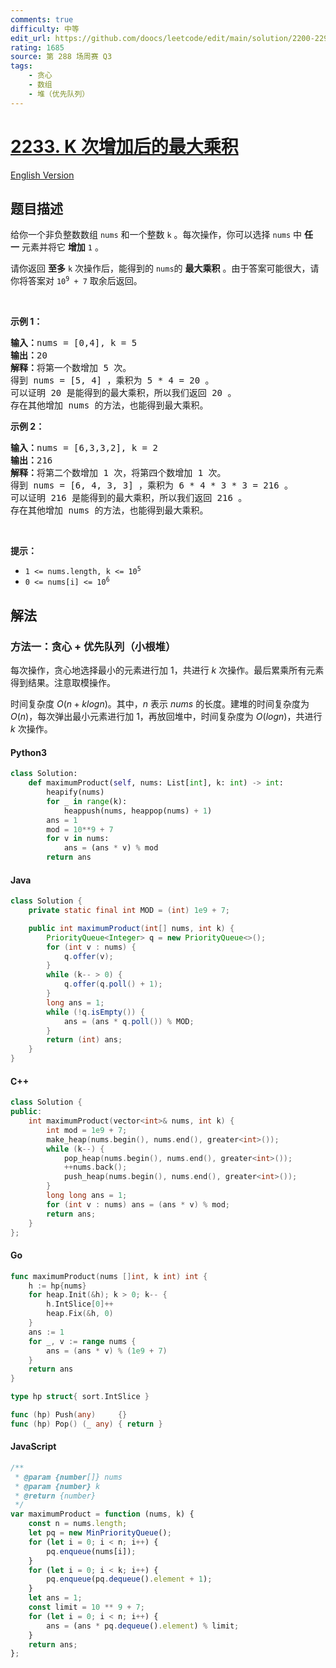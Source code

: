 ```yaml
---
comments: true
difficulty: 中等
edit_url: https://github.com/doocs/leetcode/edit/main/solution/2200-2299/2233.Maximum%20Product%20After%20K%20Increments/README.md
rating: 1685
source: 第 288 场周赛 Q3
tags:
    - 贪心
    - 数组
    - 堆（优先队列）
---
```


<!-- problem:start -->

# [2233. K 次增加后的最大乘积](https://leetcode.cn/problems/maximum-product-after-k-increments)

[English Version](/solution/2200-2299/2233.Maximum%20Product%20After%20K%20Increments/README_EN.md)

## 题目描述

<!-- description:start -->

<p>给你一个非负整数数组&nbsp;<code>nums</code>&nbsp;和一个整数&nbsp;<code>k</code>&nbsp;。每次操作，你可以选择&nbsp;<code>nums</code>&nbsp;中 <strong>任一</strong>&nbsp;元素并将它 <strong>增加</strong>&nbsp;<code>1</code>&nbsp;。</p>

<p>请你返回 <strong>至多</strong>&nbsp;<code>k</code>&nbsp;次操作后，能得到的<em>&nbsp;</em><code>nums</code>的&nbsp;<strong>最大乘积</strong>&nbsp;。由于答案可能很大，请你将答案对&nbsp;<code>10<sup>9</sup> + 7</code>&nbsp;取余后返回。</p>

<p>&nbsp;</p>

<p><strong>示例 1：</strong></p>

<pre><b>输入：</b>nums = [0,4], k = 5
<b>输出：</b>20
<b>解释：</b>将第一个数增加 5 次。
得到 nums = [5, 4] ，乘积为 5 * 4 = 20 。
可以证明 20 是能得到的最大乘积，所以我们返回 20 。
存在其他增加 nums 的方法，也能得到最大乘积。
</pre>

<p><strong>示例 2：</strong></p>

<pre><b>输入：</b>nums = [6,3,3,2], k = 2
<b>输出：</b>216
<b>解释：</b>将第二个数增加 1 次，将第四个数增加 1 次。
得到 nums = [6, 4, 3, 3] ，乘积为 6 * 4 * 3 * 3 = 216 。
可以证明 216 是能得到的最大乘积，所以我们返回 216 。
存在其他增加 nums 的方法，也能得到最大乘积。
</pre>

<p>&nbsp;</p>

<p><strong>提示：</strong></p>

<ul>
	<li><code>1 &lt;= nums.length, k &lt;= 10<sup>5</sup></code></li>
	<li><code>0 &lt;= nums[i] &lt;= 10<sup>6</sup></code></li>
</ul>

<!-- description:end -->

## 解法

<!-- solution:start -->

### 方法一：贪心 + 优先队列（小根堆）

每次操作，贪心地选择最小的元素进行加 $1$，共进行 $k$ 次操作。最后累乘所有元素得到结果。注意取模操作。

时间复杂度 $O(n+klogn)$。其中，$n$ 表示 $nums$ 的长度。建堆的时间复杂度为 $O(n)$，每次弹出最小元素进行加 $1$，再放回堆中，时间复杂度为 $O(logn)$，共进行 $k$ 次操作。

<!-- tabs:start -->

#### Python3

```python
class Solution:
    def maximumProduct(self, nums: List[int], k: int) -> int:
        heapify(nums)
        for _ in range(k):
            heappush(nums, heappop(nums) + 1)
        ans = 1
        mod = 10**9 + 7
        for v in nums:
            ans = (ans * v) % mod
        return ans
```

#### Java

```java
class Solution {
    private static final int MOD = (int) 1e9 + 7;

    public int maximumProduct(int[] nums, int k) {
        PriorityQueue<Integer> q = new PriorityQueue<>();
        for (int v : nums) {
            q.offer(v);
        }
        while (k-- > 0) {
            q.offer(q.poll() + 1);
        }
        long ans = 1;
        while (!q.isEmpty()) {
            ans = (ans * q.poll()) % MOD;
        }
        return (int) ans;
    }
}
```

#### C++

```cpp
class Solution {
public:
    int maximumProduct(vector<int>& nums, int k) {
        int mod = 1e9 + 7;
        make_heap(nums.begin(), nums.end(), greater<int>());
        while (k--) {
            pop_heap(nums.begin(), nums.end(), greater<int>());
            ++nums.back();
            push_heap(nums.begin(), nums.end(), greater<int>());
        }
        long long ans = 1;
        for (int v : nums) ans = (ans * v) % mod;
        return ans;
    }
};
```

#### Go

```go
func maximumProduct(nums []int, k int) int {
	h := hp{nums}
	for heap.Init(&h); k > 0; k-- {
		h.IntSlice[0]++
		heap.Fix(&h, 0)
	}
	ans := 1
	for _, v := range nums {
		ans = (ans * v) % (1e9 + 7)
	}
	return ans
}

type hp struct{ sort.IntSlice }

func (hp) Push(any)     {}
func (hp) Pop() (_ any) { return }
```

#### JavaScript

```js
/**
 * @param {number[]} nums
 * @param {number} k
 * @return {number}
 */
var maximumProduct = function (nums, k) {
    const n = nums.length;
    let pq = new MinPriorityQueue();
    for (let i = 0; i < n; i++) {
        pq.enqueue(nums[i]);
    }
    for (let i = 0; i < k; i++) {
        pq.enqueue(pq.dequeue().element + 1);
    }
    let ans = 1;
    const limit = 10 ** 9 + 7;
    for (let i = 0; i < n; i++) {
        ans = (ans * pq.dequeue().element) % limit;
    }
    return ans;
};
```

<!-- tabs:end -->

<!-- solution:end -->

<!-- problem:end -->
